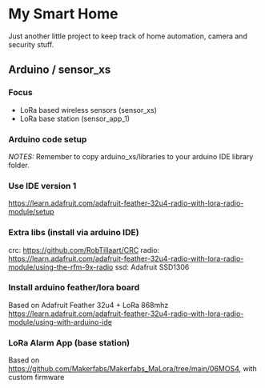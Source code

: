 # My Smart Home
Just another little project to keep track of home automation, camera and security stuff.

## Arduino / sensor_xs
### Focus
- LoRa based wireless sensors (sensor_xs)
- LoRa base station (sensor_app_1) 

### Arduino code setup
_NOTES:_ Remember to copy arduino_xs/libraries to your arduino IDE library folder.

### Use IDE version 1
https://learn.adafruit.com/adafruit-feather-32u4-radio-with-lora-radio-module/setup

### Extra libs (install via arduino IDE)
crc: https://github.com/RobTillaart/CRC
radio: https://learn.adafruit.com/adafruit-feather-32u4-radio-with-lora-radio-module/using-the-rfm-9x-radio
ssd: Adafruit SSD1306

### Install arduino feather/lora board
Based on Adafruit Feather 32u4 + LoRa 868mhz
https://learn.adafruit.com/adafruit-feather-32u4-radio-with-lora-radio-module/using-with-arduino-ide

### LoRa Alarm App (base station)
Based on https://github.com/Makerfabs/Makerfabs_MaLora/tree/main/06MOS4, with custom firmware

